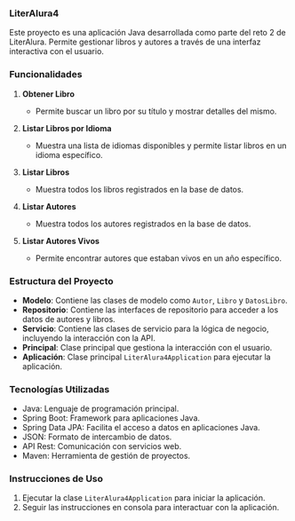 ### LiterAlura4

Este proyecto es una aplicación Java desarrollada como parte del reto 2 de LiterAlura. Permite gestionar libros y autores a través de una interfaz interactiva con el usuario.

### Funcionalidades

1. **Obtener Libro**
   - Permite buscar un libro por su título y mostrar detalles del mismo.
   
2. **Listar Libros por Idioma**
   - Muestra una lista de idiomas disponibles y permite listar libros en un idioma específico.
   
3. **Listar Libros**
   - Muestra todos los libros registrados en la base de datos.
   
4. **Listar Autores**
   - Muestra todos los autores registrados en la base de datos.
   
5. **Listar Autores Vivos**
   - Permite encontrar autores que estaban vivos en un año específico.

### Estructura del Proyecto

- **Modelo**: Contiene las clases de modelo como `Autor`, `Libro` y `DatosLibro`.
- **Repositorio**: Contiene las interfaces de repositorio para acceder a los datos de autores y libros.
- **Servicio**: Contiene las clases de servicio para la lógica de negocio, incluyendo la interacción con la API.
- **Principal**: Clase principal que gestiona la interacción con el usuario.
- **Aplicación**: Clase principal `LiterAlura4Application` para ejecutar la aplicación.

### Tecnologías Utilizadas

- Java: Lenguaje de programación principal.
- Spring Boot: Framework para aplicaciones Java.
- Spring Data JPA: Facilita el acceso a datos en aplicaciones Java.
- JSON: Formato de intercambio de datos.
- API Rest: Comunicación con servicios web.
- Maven: Herramienta de gestión de proyectos.

### Instrucciones de Uso

1. Ejecutar la clase `LiterAlura4Application` para iniciar la aplicación.
2. Seguir las instrucciones en consola para interactuar con la aplicación.
